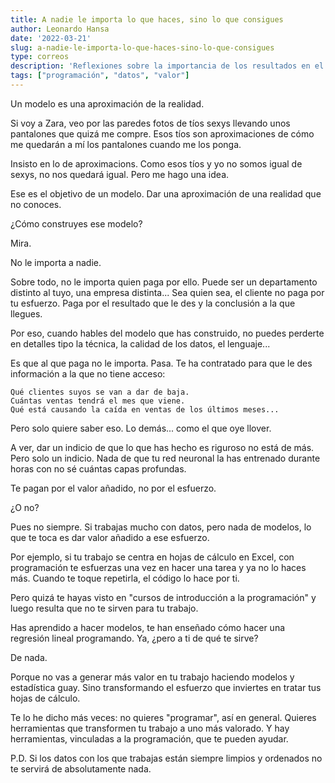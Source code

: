 ```yaml
---
title: A nadie le importa lo que haces, sino lo que consigues
author: Leonardo Hansa
date: '2022-03-21'
slug: a-nadie-le-importa-lo-que-haces-sino-lo-que-consigues
type: correos
description: 'Reflexiones sobre la importancia de los resultados en el trabajo.'
tags: ["programación", "datos", "valor"]
---
```



Un modelo es una aproximación de la realidad.

Si voy a Zara, veo por las paredes fotos de tíos sexys llevando unos pantalones que quizá me compre. Esos tíos son aproximaciones de cómo me quedarán a mí los pantalones cuando me los ponga.

Insisto en lo de aproximacions. Como esos tíos y yo no somos igual de sexys, no nos quedará igual. Pero me hago una idea.

Ese es el objetivo de un modelo. Dar una aproximación de una realidad que no conoces.

¿Cómo construyes ese modelo?

Mira.

No le importa a nadie.

Sobre todo, no le importa quien paga por ello. Puede ser un departamento distinto al tuyo, una empresa distinta... Sea quien sea, el cliente no paga por tu esfuerzo. Paga por el resultado que le des y la conclusión a la que llegues.

Por eso, cuando hables del modelo que has construido, no puedes perderte en detalles tipo la técnica, la calidad de los datos, el lenguaje...

Es que al que paga no le importa. Pasa. Te ha contratado para que le des información a la que no tiene acceso:

    Qué clientes suyos se van a dar de baja.
    Cuántas ventas tendrá el mes que viene.
    Qué está causando la caída en ventas de los últimos meses...

Pero solo quiere saber eso. Lo demás... como el que oye llover.

A ver, dar un indicio de que lo que has hecho es riguroso no está de más. Pero solo un indicio. Nada de que tu red neuronal la has entrenado durante horas con no sé cuántas capas profundas.

Te pagan por el valor añadido, no por el esfuerzo.

¿O no?

Pues no siempre. Si trabajas mucho con datos, pero nada de modelos, lo que te toca es dar valor añadido a ese esfuerzo.

Por ejemplo, si tu trabajo se centra en hojas de cálculo en Excel, con programación te esfuerzas una vez en hacer una tarea y ya no lo haces más. Cuando te toque repetirla, el código lo hace por ti.

Pero quizá te hayas visto en "cursos de introducción a la programación" y luego resulta que no te sirven para tu trabajo.

Has aprendido a hacer modelos, te han enseñado cómo hacer una regresión lineal programando. Ya, ¿pero a ti de qué te sirve?

De nada.

Porque no vas a generar más valor en tu trabajo haciendo modelos y estadística guay. Sino transformando el esfuerzo que inviertes en tratar tus hojas de cálculo.

Te lo he dicho más veces: no quieres "programar", así en general. Quieres herramientas que transformen tu trabajo a uno más valorado. Y hay herramientas, vinculadas a la programación, que te pueden ayudar.


P.D. Si los datos con los que trabajas están siempre limpios y ordenados no te servirá de absolutamente nada. 
